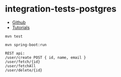 # integration-tests-postgres

+ [Github](https://github.com/1kevinson/BLOG-TUTORIALS/tree/master/Java/integration-test-h2)
+ [Tutorials](https://1kevinson.com/how-to-write-integration-tests-with-h2-in-memory-database-and-springboot/)

```
mvn test

mvn spring-boot:run

REST api:
/user/create POST { id, name, email }
/user/fetch/{id}
/user/fetchAll
/user/delete/{id}

```
